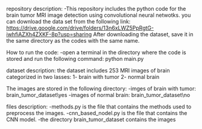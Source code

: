 repository description:
-This repository includes the python code for the brain tumor MRI image detection using convolutional neural netwotks. you can download the data set from the following link:
https://drive.google.com/drive/folders/13n6xLWZ5PpRgtG-iwhfiAZXh4ZXKF-8p?usp=sharing
After downloading the dataset, save it in the same directory as the codes with the same name.

How to run the code:
-open a terminal in the directory where the code is stored and run the following command: python main.py

dataset description:
the dataset includes 253 MRI images of brain categorized in two lasses:
1- brain with tumor
2- normal brain

The images are stored in the following directory:
-imges of brain with tumor: brain_tumor_dataset\yes
-images of normal brain: brain_tumor_dataset\no

files description:
-methods.py is the file that contains the methods used to preprocess the images.
-cnn_based_nodel.py is the file that contains the CNN model.
-the directory brain_tumor_dataset contains the images
